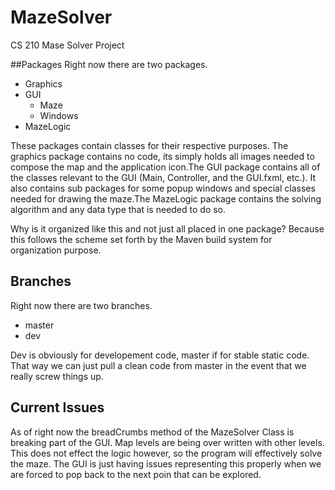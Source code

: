 # MazeSolver
CS 210 Mase Solver Project

##Packages
Right now there are two packages.
* Graphics
* GUI
    * Maze
    * Windows
* MazeLogic

These packages contain classes for their respective purposes. The graphics package
contains no code, its simply holds all images needed to compose the map and the application
icon.The GUI package contains 
all of the classes relevant to the GUI (Main, Controller, and the GUI.fxml, etc.). It 
also contains sub packages for some popup windows and special classes needed for drawing
the maze.The MazeLogic package contains the solving algorithm and any data type that is 
needed to do so. 

Why is it organized like this and not just all placed in one package? Because this follows
the scheme set forth by the Maven build system for organization purpose.


## Branches
Right now there are two branches.
* master
* dev

Dev is obviously for developement code, master if for stable static code. That way we can
just pull a clean code from master in the event that we really screw things up.

## Current Issues
As of right now the breadCrumbs method of the MazeSolver Class is breaking 
part of the GUI. Map levels are being over written with  other levels. This does not effect the logic
however, so the program will effectively solve the maze. The GUI is just having issues representing this properly when we are forced to pop back to the 
next poin that can be explored.
